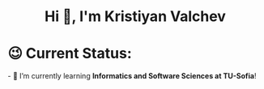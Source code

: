 <h1 align="center">Hi 👋, I'm Kristiyan Valchev</h1>

<h1>😉 Current Status:</h1>
<p>- 🌱 I’m currently learning <strong>Informatics and Software Sciences at TU-Sofia</strong>!</p>


